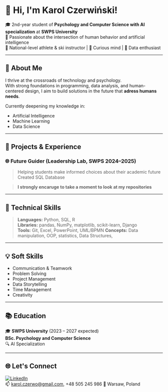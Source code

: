 # 👋 Hi, I'm Karol Czerwiński!

🎓 2nd-year student of **Psychology and Computer Science with AI specialization** at **SWPS University**  
🤖 Passionate about the intersection of human behavior and artificial intelligence  
🎿 National-level athlete & ski instructor | 💬 Curious mind | 🧠 Data enthusiast  

---

## 🧩 About Me

I thrive at the crossroads of technology and psychology.  
With strong foundations in programming, data analysis, and human-centered design, I aim to build solutions in the future that **adress humans needs**.

Currently deepening my knowledge in:
- Artificial Intelligence
- Machine Learning
- Data Science
---

## 🧠 Projects & Experience

### 🌐 Future Guider (Leadership Lab, SWPS 2024–2025)
> Helping students make informed choices about their academic future  
Created SQL Database

> **I strongly encaruge to take a moment to look at my repositories**

---

## 🧰 Technical Skills

>**Languages:** Python, SQL, R  
>**Libraries:** pandas, NumPy, matplotlib, scikit-learn, Django  
>**Tools:** Git, Excel, PowerPoint, UML/BPMN
>**Concepts:** Data manipulation, OOP, statistics, Data Structures, 

---

## 💡 Soft Skills

- Communication & Teamwork  
- Problem Solving  
- Project Management  
- Data Storytelling  
- Time Management  
- Creativity

---

## 📚 Education

🎓 **SWPS University** (2023 – 2027 expected)  
**BSc. Psychology and Computer Science**  
🔍 AI Specialization

---

## 🌐 Let's Connect

[![LinkedIn](https://img.shields.io/badge/-LinkedIn-blue?style=flat&logo=linkedin)](https://www.linkedin.com/in/karol-czerwiński-3a3421334)    
📫 karol.czerwo@gmail.com, +48 505 245 986
📍 Warsaw, Poland


